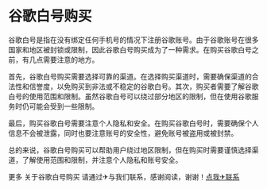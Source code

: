 # 谷歌白号购买

谷歌白号是指在没有绑定任何手机号的情况下注册谷歌账号。由于谷歌账号在很多国家和地区被封锁或限制，因此谷歌白号购买成为了一种需求。在购买谷歌白号之前，有几点需要注意的地方。

首先，谷歌白号购买需要选择可靠的渠道。在选择购买渠道时，需要确保渠道的合法性和信誉度，以免购买到非法或不稳定的谷歌白号。其次，购买者需要了解谷歌白号的使用范围和限制。虽然谷歌白号可以绕过部分地区的限制，但在使用谷歌服务时仍可能会受到一些限制。

最后，购买谷歌白号需要注意个人隐私和安全。在购买谷歌白号时，需要确保个人信息不会被泄露，同时也要注意账号的安全性，避免账号被盗用或被封禁。

总的来说，谷歌白号购买可以帮助用户绕过地区限制，但在购买时需要谨慎选择渠道，了解使用范围和限制，并注意个人隐私和账号安全。

更多 关于谷歌白号购买 请通过✈与我们联系，感谢阅读，谢谢！[点我✈联系](https://a.k02.cc)